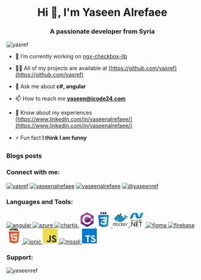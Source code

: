 <h1 align="center">Hi 👋, I'm Yaseen Alrefaee</h1>
<h3 align="center">A passionate developer from Syria</h3>

<p align="left"> <img src="https://komarev.com/ghpvc/?username=yasref&label=Profile%20views&color=0e75b6&style=flat" alt="yasref" /> </p>

- 🔭 I’m currently working on [ngx-checkbox-lib](https://github.com/yasref/ngx-checkbox-lib)

- 👨‍💻 All of my projects are available at [https://github.com/yasref](https://github.com/yasref)

- 💬 Ask me about **c#, angular**

- 📫 How to reach me **yaseen@icode24.com**

- 📄 Know about my experiences [https://www.linkedin.com/in/yaseenalrefaee/](https://www.linkedin.com/in/yaseenalrefaee/)

- ⚡ Fun fact **I think I am funny**

### Blogs posts
<!-- BLOG-POST-LIST:START -->
<!-- BLOG-POST-LIST:END -->

<h3 align="left">Connect with me:</h3>
<p align="left">
<a href="https://dev.to/yasref" target="blank"><img align="center" src="https://raw.githubusercontent.com/rahuldkjain/github-profile-readme-generator/master/src/images/icons/Social/devto.svg" alt="yasref" height="30" width="40" /></a>
<a href="https://twitter.com/yaseenalrefaee" target="blank"><img align="center" src="https://raw.githubusercontent.com/rahuldkjain/github-profile-readme-generator/master/src/images/icons/Social/twitter.svg" alt="yaseenalrefaee" height="30" width="40" /></a>
<a href="https://linkedin.com/in/yaseenalrefaee" target="blank"><img align="center" src="https://raw.githubusercontent.com/rahuldkjain/github-profile-readme-generator/master/src/images/icons/Social/linked-in-alt.svg" alt="yaseenalrefaee" height="30" width="40" /></a>
<a href="https://medium.com/@yaseenref" target="blank"><img align="center" src="https://raw.githubusercontent.com/rahuldkjain/github-profile-readme-generator/master/src/images/icons/Social/medium.svg" alt="@yaseenref" height="30" width="40" /></a>
</p>

<h3 align="left">Languages and Tools:</h3>
<p align="left"> <a href="https://angular.io" target="_blank" rel="noreferrer"> <img src="https://angular.io/assets/images/logos/angular/angular.svg" alt="angular" width="40" height="40"/> </a> <a href="https://azure.microsoft.com/en-in/" target="_blank" rel="noreferrer"> <img src="https://www.vectorlogo.zone/logos/microsoft_azure/microsoft_azure-icon.svg" alt="azure" width="40" height="40"/> </a> <a href="https://www.chartjs.org" target="_blank" rel="noreferrer"> <img src="https://www.chartjs.org/media/logo-title.svg" alt="chartjs" width="40" height="40"/> </a> <a href="https://www.w3schools.com/cs/" target="_blank" rel="noreferrer"> <img src="https://raw.githubusercontent.com/devicons/devicon/master/icons/csharp/csharp-original.svg" alt="csharp" width="40" height="40"/> </a> <a href="https://www.w3schools.com/css/" target="_blank" rel="noreferrer"> <img src="https://raw.githubusercontent.com/devicons/devicon/master/icons/css3/css3-original-wordmark.svg" alt="css3" width="40" height="40"/> </a> <a href="https://www.docker.com/" target="_blank" rel="noreferrer"> <img src="https://raw.githubusercontent.com/devicons/devicon/master/icons/docker/docker-original-wordmark.svg" alt="docker" width="40" height="40"/> </a> <a href="https://dotnet.microsoft.com/" target="_blank" rel="noreferrer"> <img src="https://raw.githubusercontent.com/devicons/devicon/master/icons/dot-net/dot-net-original-wordmark.svg" alt="dotnet" width="40" height="40"/> </a> <a href="https://www.figma.com/" target="_blank" rel="noreferrer"> <img src="https://www.vectorlogo.zone/logos/figma/figma-icon.svg" alt="figma" width="40" height="40"/> </a> <a href="https://firebase.google.com/" target="_blank" rel="noreferrer"> <img src="https://www.vectorlogo.zone/logos/firebase/firebase-icon.svg" alt="firebase" width="40" height="40"/> </a> <a href="https://www.w3.org/html/" target="_blank" rel="noreferrer"> <img src="https://raw.githubusercontent.com/devicons/devicon/master/icons/html5/html5-original-wordmark.svg" alt="html5" width="40" height="40"/> </a> <a href="https://ionicframework.com" target="_blank" rel="noreferrer"> <img src="https://upload.wikimedia.org/wikipedia/commons/d/d1/Ionic_Logo.svg" alt="ionic" width="40" height="40"/> </a> <a href="https://developer.mozilla.org/en-US/docs/Web/JavaScript" target="_blank" rel="noreferrer"> <img src="https://raw.githubusercontent.com/devicons/devicon/master/icons/javascript/javascript-original.svg" alt="javascript" width="40" height="40"/> </a> <a href="https://www.microsoft.com/en-us/sql-server" target="_blank" rel="noreferrer"> <img src="https://www.svgrepo.com/show/303229/microsoft-sql-server-logo.svg" alt="mssql" width="40" height="40"/> </a> <a href="https://www.typescriptlang.org/" target="_blank" rel="noreferrer"> <img src="https://raw.githubusercontent.com/devicons/devicon/master/icons/typescript/typescript-original.svg" alt="typescript" width="40" height="40"/> </a> </p>

<h3 align="left">Support:</h3>
<p><a href="https://www.buymeacoffee.com/yaseenref"> <img align="left" src="https://cdn.buymeacoffee.com/buttons/v2/default-yellow.png" height="50" width="210" alt="yaseenref" /></a>

<!-- <a href="https://ko-fi.com/yaseenref"> <img align="left" src="https://cdn.ko-fi.com/cdn/kofi3.png?v=3" height="50" width="210" alt="yaseenref" /></a></p><br><br>

<p><img align="center" src="https://github-readme-stats.vercel.app/api/top-langs?username=yasref&show_icons=true&locale=en&layout=compact" alt="yasref" /></p> -->

<!---
yasref/yasref is a ✨ special ✨ repository because its `README.md` (this file) appears on your GitHub profile.
You can click the Preview link to take a look at your changes.
--->
